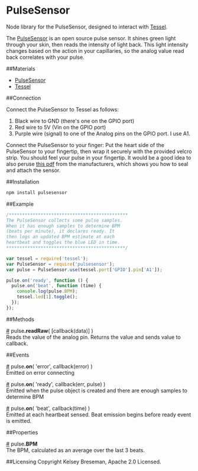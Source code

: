 PulseSensor
===========

Node library for the PulseSensor, designed to interact with [Tessel](tessel.io).

The [PulseSensor](pulsesensor.com) is an open source pulse sensor. It shines green light through your skin, then reads the intensity of light back. This light intensity changes based on the action in your capillaries, so the analog value read back correlates with your pulse.

##Materials

* [PulseSensor](http://www.adafruit.com/products/1093?&main_page=product_info&products_id=1093)
* [Tessel](tessel.io)

##Connection

Connect the PulseSensor to Tessel as follows:

1. Black wire to GND (there's one on the GPIO port)
1. Red wire to 5V (Vin on the GPIO port)
1. Purple wire (signal) to one of the Analog pins on the GPIO port. I use A1.

Connect the PulseSensor to your finger:
Put the heart side of the PulseSensor to your fingertip, then wrap it securely with the provided velcro strip. You should feel your pulse in your fingertip.
It would be a good idea to also peruse [this pdf](file:///Users/timryan/Downloads/PulseSensorAmpedGettingStartedGuide.pdf) from the manufacturers, which shows you how to seal and attach the sensor.

##Installation

```sh
npm install pulsesensor
```

##Example
```js
/*********************************************
The PulseSensor collects some pulse samples.
When it has enough samples to determine BPM
(beats per minute), it declares ready. It
then logs an updated BPM estimate at each
heartbeat and toggles the blue LED in time.
*********************************************/

var tessel = require('tessel');
var PulseSensor = require('pulsesensor');
var pulse = PulseSensor.use(tessel.port['GPIO'].pin['A1']);

pulse.on('ready', function () {
  pulse.on('beat', function (time) {
    console.log(pulse.BPM);
    tessel.led[1].toggle();
  });
});
```

##Methods

&#x20;<a href="#api-pulse-readRaw-callback-data" name="api-pulse-readRaw-callback-data">#</a> pulse<b>.readRaw</b>( [callback(data)] )  
Reads the value of the analog pin. Returns the value and sends value to callback.

##Events

&#x20;<a href="#api-pulse-on-error-callback-error" name="api-pulse-on-error-callback-error">#</a> pulse<b>.on</b>( 'error', callback(error) )  
Emitted on error connecting

&#x20;<a href="#api-pulse-on-ready-callback-err-pulse" name="api-pulse-on-ready-callback-err-pulse">#</a> pulse<b>.on</b>( 'ready', callback(err, pulse) )  
Emitted when the pulse object is created and there are enough samples to determine BPM

&#x20;<a href="#api-pulse-on-beat-callback-time" name="api-pulse-on-beat-callback-time">#</a> pulse<b>.on</b>( 'beat', callback(time) )  
Emitted at each heartbeat sensed. Beat emission begins before ready event is emitted.

##Properties

&#x20;<a href="#api-pulse-BPM" name="api-pulse-BPM">#</a> pulse<b>.BPM</b>  
The BPM, calculated as an average over the last 3 beats.

##Licensing
Copyright Kelsey Breseman, Apache 2.0 Licensed.
